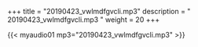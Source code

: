 +++
title = "20190423_vwlmdfgvcli.mp3"
description = " 20190423_vwlmdfgvcli.mp3 "
weight = 20
+++

{{< myaudio01 mp3="20190423_vwlmdfgvcli.mp3" >}}


